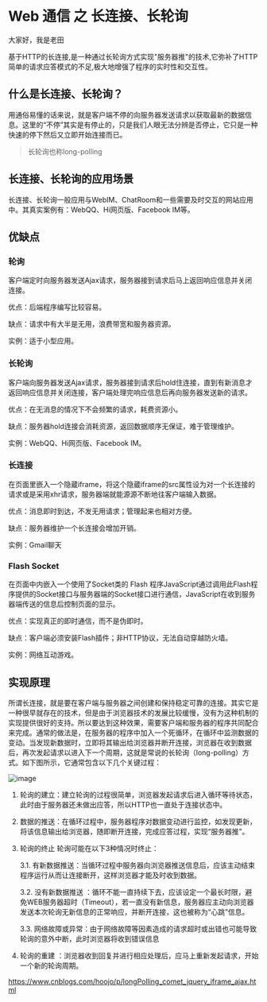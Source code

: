 # Web 通信 之 长连接、长轮询

大家好，我是老田

基于HTTP的长连接,是一种通过长轮询方式实现"服务器推"的技术,它弥补了HTTP简单的请求应答模式的不足,极大地增强了程序的实时性和交互性。 

## 什么是长连接、长轮询？ 

用通俗易懂的话来说，就是客户端不停的向服务器发送请求以获取最新的数据信息。这里的“不停”其实是有停止的，只是我们人眼无法分辨是否停止，它只是一种快速的停下然后又立即开始连接而已。 

> 长轮询也称long-polling

## **长连接、长轮询的应用场景** 

长连接、长轮询一般应用与WebIM、ChatRoom和一些需要及时交互的网站应用中。其真实案例有：WebQQ、Hi网页版、Facebook IM等。 

## **优缺点** 

### 轮询

客户端定时向服务器发送Ajax请求，服务器接到请求后马上返回响应信息并关闭连接。 

优点：后端程序编写比较容易。

缺点：请求中有大半是无用，浪费带宽和服务器资源。 

实例：适于小型应用。 

### **长轮询** 

客户端向服务器发送Ajax请求，服务器接到请求后hold住连接，直到有新消息才返回响应信息并关闭连接，客户端处理完响应信息后再向服务器发送新的请求。 

优点：在无消息的情况下不会频繁的请求，耗费资源小。 

缺点：服务器hold连接会消耗资源，返回数据顺序无保证，难于管理维护。 

实例：WebQQ、Hi网页版、Facebook IM。 

### **长连接** 

在页面里嵌入一个隐蔵iframe，将这个隐蔵iframe的src属性设为对一个长连接的请求或是采用xhr请求，服务器端就能源源不断地往客户端输入数据。

优点：消息即时到达，不发无用请求；管理起来也相对方便。 

缺点：服务器维护一个长连接会增加开销。

实例：Gmail聊天 

### Flash Socket

在页面中内嵌入一个使用了Socket类的 Flash 程序JavaScript通过调用此Flash程序提供的Socket接口与服务器端的Socket接口进行通信，JavaScript在收到服务器端传送的信息后控制页面的显示。 

优点：实现真正的即时通信，而不是伪即时。

缺点：客户端必须安装Flash插件；非HTTP协议，无法自动穿越防火墙。 

实例：网络互动游戏。 

## **实现原理** 

所谓长连接，就是要在客户端与服务器之间创建和保持稳定可靠的连接。其实它是一种很早就存在的技术，但是由于浏览器技术的发展比较缓慢，没有为这种机制的实现提供很好的支持。所以要达到这种效果，需要客户端和服务器的程序共同配合来完成。通常的做法是，在服务器的程序中加入一个死循环，在循环中监测数据的变动。当发现新数据时，立即将其输出给浏览器并断开连接，浏览器在收到数据后，再次发起请求以进入下一个周期，这就是常说的长轮询（long-polling）方式。如下图所示，它通常包含以下几个关键过程： 

![image](https://images0.cnblogs.com/blog/151517/201309/26143659-d28ecd11a7d9404d97835352699c066a.png) 

1. 轮询的建立：建立轮询的过程很简单，浏览器发起请求后进入循环等待状态，此时由于服务器还未做出应答，所以HTTP也一直处于连接状态中。

2. 数据的推送：在循环过程中，服务器程序对数据变动进行监控，如发现更新，将该信息输出给浏览器，随即断开连接，完成应答过程，实现“服务器推”。

3. 轮询的终止 轮询可能在以下3种情况时终止：   

   3.1. 有新数据推送：当循环过程中服务器向浏览器推送信息后，应该主动结束程序运行从而让连接断开，这样浏览器才能及时收到数据。   

   3.2. 没有新数据推送 ：循环不能一直持续下去，应该设定一个最长时限，避免WEB服务器超时（Timeout），若一直没有新信息，服务器应主动向浏览器发送本次轮询无新信息的正常响应，并断开连接，这也被称为“心跳”信息。   

   3.3. 网络故障或异常：由于网络故障等因素造成的请求超时或出错也可能导致轮询的意外中断，此时浏览器将收到错误信息

4. 轮询的重建 ：浏览器收到回复并进行相应处理后，应马上重新发起请求，开始一个新的轮询周期。 





https://www.cnblogs.com/hoojo/p/longPolling_comet_jquery_iframe_ajax.html







